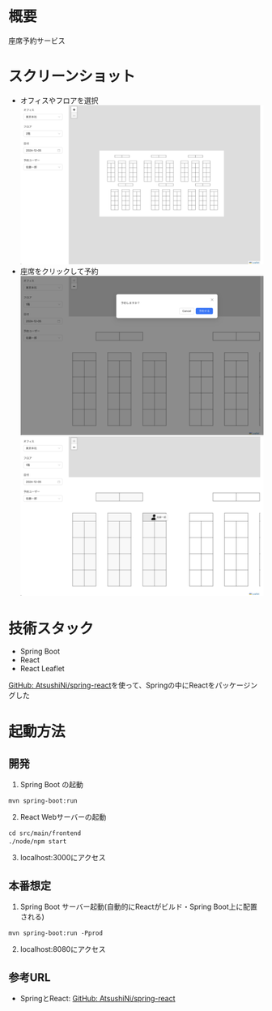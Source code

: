 # 概要
座席予約サービス

# スクリーンショット
- オフィスやフロアを選択
![](/readme-images/image.png)
- 座席をクリックして予約
![](/readme-images/mordal.png)
![](/readme-images/reserved.png)

# 技術スタック
- Spring Boot
- React
- React Leaflet

[GitHub: AtsushiNi/spring-react](https://github.com/AtsushiNi/spring-react)を使って、Springの中にReactをパッケージングした

# 起動方法
## 開発
1. Spring Boot の起動
```
mvn spring-boot:run
```

2. React Webサーバーの起動
```
cd src/main/frontend
./node/npm start
```

3. localhost:3000にアクセス

## 本番想定
1. Spring Boot サーバー起動(自動的にReactがビルド・Spring Boot上に配置される)
```
mvn spring-boot:run -Pprod
```

2. localhost:8080にアクセス

## 参考URL
- SpringとReact: [GitHub: AtsushiNi/spring-react](https://github.com/AtsushiNi/spring-react)